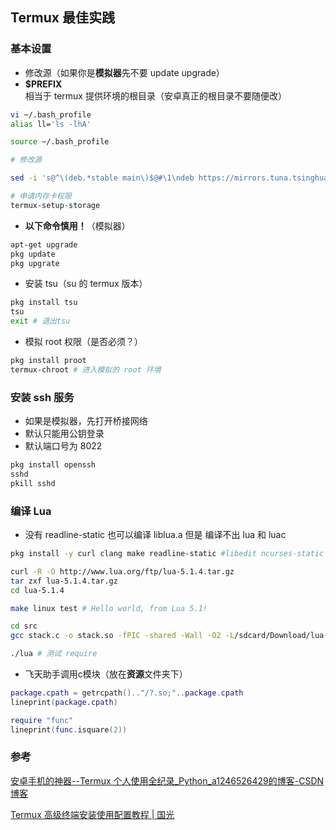 ## Termux 最佳实践

### 基本设置

* 修改源（如果你是**模拟器**先不要 update upgrade）
* **$PREFIX** 相当于 termux 提供环境的根目录（安卓真正的根目录不要随便改）

```sh
vi ~/.bash_profile
alias ll='ls -lhA'

source ~/.bash_profile

# 修改源

sed -i 's@^\(deb.*stable main\)$@#\1\ndeb https://mirrors.tuna.tsinghua.edu.cn/termux/termux-packages-24 stable main@' $PREFIX/etc/apt/sources.list

# 申请内存卡权限
termux-setup-storage

```

* **以下命令慎用！**（模拟器）

```sh
apt-get upgrade
pkg update
pkg upgrate
```

* 安装 tsu（su 的 termux 版本）

```sh
pkg install tsu
tsu
exit # 退出tsu
```

* 模拟 root 权限（是否必须？）

```sh
pkg install proot
termux-chroot # 进入模拟的 root 环境
```

### 安装 ssh 服务

* 如果是模拟器，先打开桥接网络
* 默认只能用公钥登录
* 默认端口号为 8022

```sh
pkg install openssh
sshd
pkill sshd
```

### 编译 Lua

* 没有 readline-static 也可以编译 liblua.a 但是 编译不出 lua 和 luac

```sh
pkg install -y curl clang make readline-static #libedit ncurses-static

curl -R -O http://www.lua.org/ftp/lua-5.1.4.tar.gz
tar zxf lua-5.1.4.tar.gz
cd lua-5.1.4

make linux test # Hello world, from Lua 5.1!

cd src
gcc stack.c -o stack.so -fPIC -shared -Wall -O2 -L/sdcard/Download/lua-5.1.5/src

./lua # 测试 require
```

* 飞天助手调用c模块（放在**资源**文件夹下）

```lua
package.cpath = getrcpath().."/?.so;"..package.cpath
lineprint(package.cpath)

require "func"
lineprint(func.isquare(2))
```



### 参考

[安卓手机的神器--Termux 个人使用全纪录_Python_a1246526429的博客-CSDN博客](https://blog.csdn.net/a1246526429/article/details/86564482)

[Termux 高级终端安装使用配置教程 | 国光](https://www.sqlsec.com/2018/05/termux.html)

